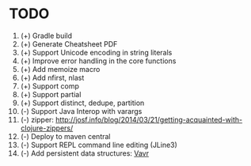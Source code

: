 # TODO

1. (+) Gradle build
1. (+) Generate Cheatsheet PDF
1. (+) Support Unicode encoding in string literals
1. (+) Improve error handling in the core functions
1. (+) Add memoize macro
1. (+) Add nfirst, nlast
1. (+) Support comp
1. (+) Support partial
1. (+) Support distinct, dedupe, partition
1. (-) Support Java Interop with varargs
1. (-) zipper: http://josf.info/blog/2014/03/21/getting-acquainted-with-clojure-zippers/
1. (-) Deploy to maven central
1. (-) Support REPL command line editing (JLine3)
1. (-) Add persistent data structures: [Vavr](https://github.com/vavr-io/vavr)
